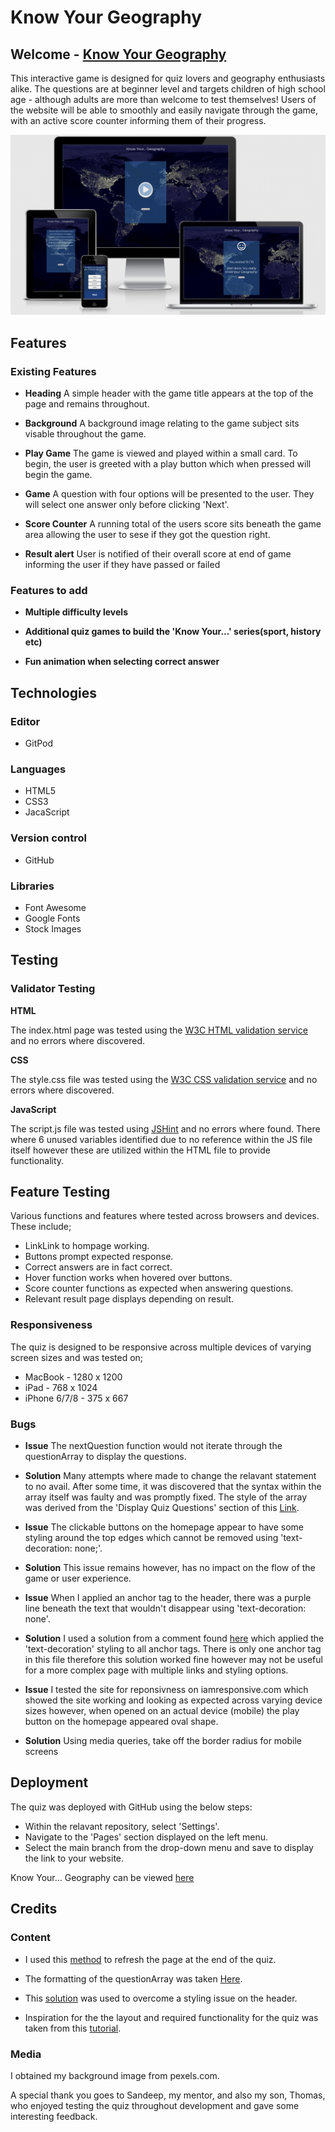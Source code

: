 # Know Your Geography

## Welcome - [Know Your Geography](https://jamitag.github.io/Know-Your-Geography/)
This interactive game is designed for quiz lovers and geography enthusiasts alike. The questions are at beginner level and targets children of high school age - although adults are more than welcome to test themselves!
Users of the website will be able to smoothly and easily navigate through the game, with an active score counter informing them of their progress.

 <img src="assets/images/amiresponsive.png">

## Features

### Existing Features

- __Heading__
A simple header with the game title appears at the top of the page and remains throughout.

- __Background__
A background image relating to the game subject sits visable throughout the game. 

- __Play Game__
The game is viewed and played within a small card. To begin, the user is greeted with a play button which when pressed will begin the game.

- __Game__
A question with four options will be presented to the user. They will select one answer only before clicking 'Next'.

- __Score Counter__
A running total of the users score sits beneath the game area allowing the user to sese if they got the question right.

- __Result alert__
User is notified of their overall score at end of game informing the user if they have passed or failed

### Features to add

- __Multiple difficulty levels__

- __Additional quiz games to build the 'Know Your...' series(sport, history etc)__

- __Fun animation when selecting correct answer__

## Technologies

### Editor
- GitPod

### Languages
- HTML5
- CSS3
- JacaScript


### Version control
- GitHub


### Libraries
- Font Awesome
- Google Fonts
- Stock Images

## Testing

### Validator Testing

__HTML__

The index.html page was tested using the [W3C HTML validation service](https://validator.w3.org/nu/) and no errors where discovered.

__CSS__

The style.css file was tested using the [W3C CSS validation service](https://jigsaw.w3.org/css-validator/) and no errors where discovered.

__JavaScript__

The script.js file was tested using [JSHint](https://jshint.com/) and no errors where found. There where 6 unused variables identified due to no reference within the JS file itself however these are utilized within the HTML file to provide functionality.

## Feature Testing

Various functions and features where tested across browsers and devices. These include;

- LinkLink to hompage working.
- Buttons prompt expected response.
- Correct answers are in fact correct.
- Hover function works when hovered over buttons.
- Score counter functions as expected when answering questions.
- Relevant result page displays depending on result.

### Responsiveness

The quiz is designed to be responsive across multiple devices of varying screen sizes and was tested on;

- MacBook - 1280 x 1200
- iPad	- 768 x 1024
- iPhone 6/7/8 - 375 x 667

### Bugs

- <b>Issue</b>
The nextQuestion function would not iterate through the questionArray to display the questions.

- <b>Solution</b>
Many attempts where made to change the relavant statement to no avail. After some time, it was discovered that the syntax within the array itself was faulty and was promptly fixed. The style of the array was derived from the 'Display Quiz Questions' section of this [Link](https://www.sitepoint.com/simple-javascript-quiz/).

- <b>Issue</b>
The clickable buttons on the homepage appear to have some styling around the top edges which cannot be removed using 'text-decoration: none;'.

- <b>Solution</b>
This issue remains however, has no impact on the flow of the game or user experience.

- <b>Issue</b>
When I applied an anchor tag to the header, there was a purple line beneath the text that wouldn't disappear using 'text-decoration: none'.

- <b>Solution</b>
I used a solution from a comment found [here](https://stackoverflow.com/questions/2789703/remove-blue-underline-from-link) which applied the 'text-decoration' styling to all anchor tags. There is only one anchor tag in this file therefore this solution worked fine however may not be useful for a more complex page with multiple links and styling options.

- <b>Issue</b>
I tested the site for reponsivness on iamresponsive.com which showed the site working and looking as expected across varying device sizes however, when opened on an actual device (mobile) the play button on the homepage appeared oval shape.

- <b>Solution</b>
Using media queries, take off the border radius for mobile screens

## Deployment
The quiz was deployed with GitHub using the below steps:

- Within the relavant repository, select 'Settings'.
- Navigate to the 'Pages' section displayed on the left menu.
- Select the main branch from the drop-down menu and save to display the link to your website.

Know Your... Geography can be viewed [here]("https://jamitag.github.io/Know-Your-Geography/")

## Credits

### Content

- I used this [method]("https://stackoverflow.com/questions/3715047/how-to-reload-a-page-using-javascript") to refresh the page at the end of the quiz.

- The formatting of the questionArray was taken [Here](https://www.sitepoint.com/simple-javascript-quiz/).

- This [solution](https://stackoverflow.com/questions/2789703/remove-blue-underline-from-link) was used to overcome a styling issue on the header.

- Inspiration for the the layout and required functionality for the quiz was taken from this [tutorial](https://www.youtube.com/watch?v=riDzcEQbX6k).


### Media

I obtained my background image from pexels.com.

A special thank you goes to Sandeep, my mentor, and also my son, Thomas, who enjoyed testing the quiz throughout development and gave some interesting feedback.
